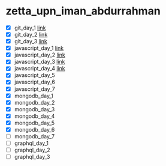 # zetta_upn_iman_abdurrahman

- [x] git_day_1 [link](https://github.com/kentangtelo/zetta_upn_iman_abdurrahman/tree/git_day_1)
- [x] git_day_2 [link](https://github.com/kentangtelo/zetta_upn_iman_abdurrahman/tree/git_day_2)
- [x] git_day_3 [link](https://github.com/kentangtelo/zetta_upn_iman_abdurrahman/tree/git_day_3)
- [x] javascript_day_1 [link](https://github.com/kentangtelo/zetta_upn_iman_abdurrahman/tree/javascript_day_1)
- [x] javascript_day_2 [link](https://github.com/kentangtelo/zetta_upn_iman_abdurrahman/tree/javascript_day_2)
- [x] javascript_day_3 [link](https://github.com/kentangtelo/zetta_upn_iman_abdurrahman/tree/javascript_day_3)
- [x] javascript_day_4 [link](https://github.com/kentangtelo/zetta_upn_iman_abdurrahman/tree/javascript_day_4)
- [x] javascript_day_5
- [x] javascript_day_6
- [x] javascript_day_7
- [x] mongodb_day_1
- [x] mongodb_day_2
- [x] mongodb_day_3
- [x] mongodb_day_4
- [x] mongodb_day_5
- [x] mongodb_day_6
- [ ] mongodb_day_7
- [ ] graphql_day_1
- [ ] graphql_day_2
- [ ] graphql_day_3
